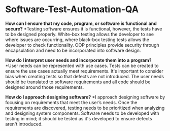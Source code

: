 # Software-Test-Automation-QA

**How can I ensure that my code, program, or software is functional and secure?**
  *Testing software ensures it is functional, however, the tests have to be designed properly. White-box testing allows the developer to see where issues are occurring, where black-box testing tests allows the developer to check functionality. OOP principles provide security through encapsulation and need to be incorporated into software design.
  
**How do I interpret user needs and incorporate them into a program?**
  *User needs can be represented with use cases. Tests can be created to ensure the use cases actually meet requirements. It's important to consider bias when creating tests so that defects are not introduced. The user needs should be translated to software requirements and all code should be designed around those requirements.

**How do I approach designing software?**
  *I approach designing software by focusing on requirements that meet the user’s needs. Once the requirements are discovered, testing needs to be prioritized when analyzing and designing system components. Software needs to be developed with testing in mind; it should be tested as it's developed to ensure defects aren't introduced.
